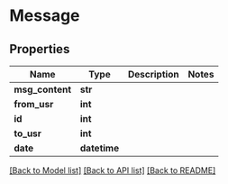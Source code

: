 # Message


## Properties
Name | Type | Description | Notes
------------ | ------------- | ------------- | -------------
**msg_content** | **str** |  | 
**from_usr** | **int** |  | 
**id** | **int** |  | 
**to_usr** | **int** |  | 
**date** | **datetime** |  | 

[[Back to Model list]](../README.md#documentation-for-models) [[Back to API list]](../README.md#documentation-for-api-endpoints) [[Back to README]](../README.md)


